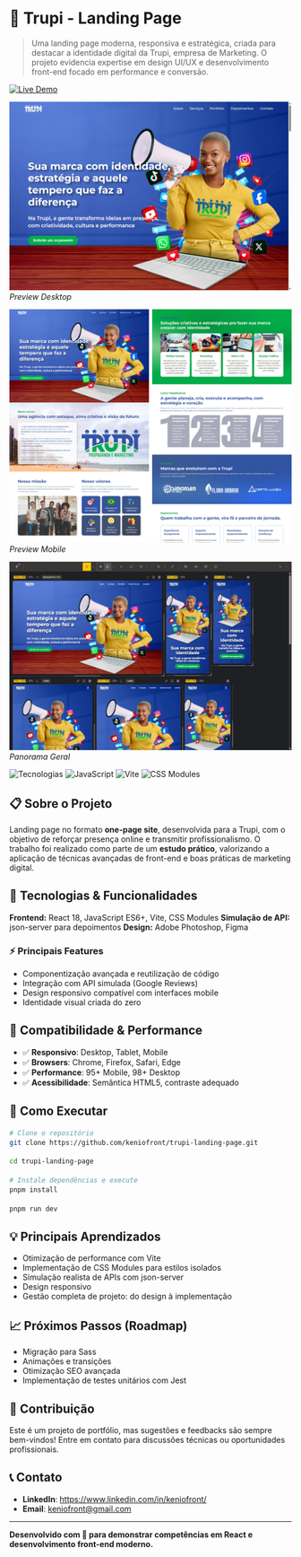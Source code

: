 # 🚀 Trupi - Landing Page

> Uma landing page moderna, responsiva e estratégica, criada para destacar a identidade digital da Trupi, empresa de Marketing. O projeto evidencia expertise em design UI/UX e desenvolvimento front-end focado em performance e conversão.

[![Live Demo](https://img.shields.io/badge/🌐%20Live%20Demo-Vercel-000000?style=for-the-badge&logo=vercel)](https://simonen-landing-page.vercel.app/)

![Preview 01](./docs/preview-1.jpg)
_Preview Desktop_

![Preview 02](./docs/preview-2.jpg)
_Preview Mobile_

![Preview 01](./docs/preview-3.jpg)
_Panorama Geral_

![Tecnologias](https://img.shields.io/badge/React-20232A?style=for-the-badge&logo=react&logoColor=61DAFB)
![JavaScript](https://img.shields.io/badge/JavaScript-F7DF1E?style=for-the-badge&logo=javascript&logoColor=black)
![Vite](https://img.shields.io/badge/Vite-646CFF?style=for-the-badge&logo=vite&logoColor=white)
![CSS Modules](https://img.shields.io/badge/CSS%20Modules-000000?style=for-the-badge&logo=css3&logoColor=white)

## 📋 Sobre o Projeto

Landing page no formato **one-page site**, desenvolvida para a Trupi, com o objetivo de reforçar presença online e transmitir profissionalismo. O trabalho foi realizado como parte de um **estudo prático**, valorizando a aplicação de técnicas avançadas de front-end e boas práticas de marketing digital.

## 🚀 Tecnologias & Funcionalidades

**Frontend:** React 18, JavaScript ES6+, Vite, CSS Modules
**Simulação de API:** json-server para depoimentos
**Design:** Adobe Photoshop, Figma

### ⚡ Principais Features

- Componentização avançada e reutilização de código
- Integração com API simulada (Google Reviews)
- Design responsivo compatível com interfaces mobile
- Identidade visual criada do zero

## 📱 Compatibilidade & Performance

- ✅ **Responsivo**: Desktop, Tablet, Mobile
- ✅ **Browsers**: Chrome, Firefox, Safari, Edge
- ✅ **Performance**: 95+ Mobile, 98+ Desktop
- ✅ **Acessibilidade**: Semântica HTML5, contraste adequado

## 🔧 Como Executar

```bash
# Clone o repositório
git clone https://github.com/keniofront/trupi-landing-page.git

cd trupi-landing-page

# Instale dependências e execute
pnpm install

pnpm run dev
```

## 💡 Principais Aprendizados

- Otimização de performance com Vite
- Implementação de CSS Modules para estilos isolados
- Simulação realista de APIs com json-server
- Design responsivo
- Gestão completa de projeto: do design à implementação

## 📈 Próximos Passos (Roadmap)

- Migração para Sass
- Animações e transições
- Otimização SEO avançada
- Implementação de testes unitários com Jest

## 🤝 Contribuição

Este é um projeto de portfólio, mas sugestões e feedbacks são sempre bem-vindos! Entre em contato para discussões técnicas ou oportunidades profissionais.

## 📞 Contato

- **LinkedIn**: https://www.linkedin.com/in/keniofront/
- **Email**: keniofront@gmail.com

---

**Desenvolvido com 💙 para demonstrar competências em React e desenvolvimento front-end moderno.**
